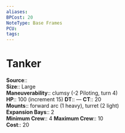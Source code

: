 ```yaml
---
aliases: 
BPCost: 20
NoteType: Base Frames
PCU: 
tags: 
---
```


# Tanker

**Source**::  
**Size**:: Large  
**Maneuverability**:: clumsy (-2 Piloting, turn 4)  
**HP**:: 100 (increment 15)
**DT**:: —
**CT**:: 20  
**Mounts**:: forward arc (1 heavy), turret (2 light)  
**Expansion Bays**:: 2  
**Minimum Crew**:: 4
**Maximum Crew**:: 10  
**Cost**:: 20
